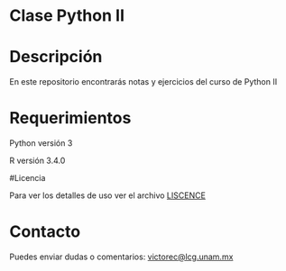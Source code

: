 # Clase Python II  

# Descripción  

En este repositorio encontrarás notas y ejercicios del curso de Python II  

# Requerimientos  

Python versión 3  

R versión 3.4.0

#Licencia  

Para ver los detalles de uso ver el archivo [LISCENCE](./LICENSE)  

# Contacto  

Puedes enviar dudas o comentarios: victorec@lcg.unam.mx  


